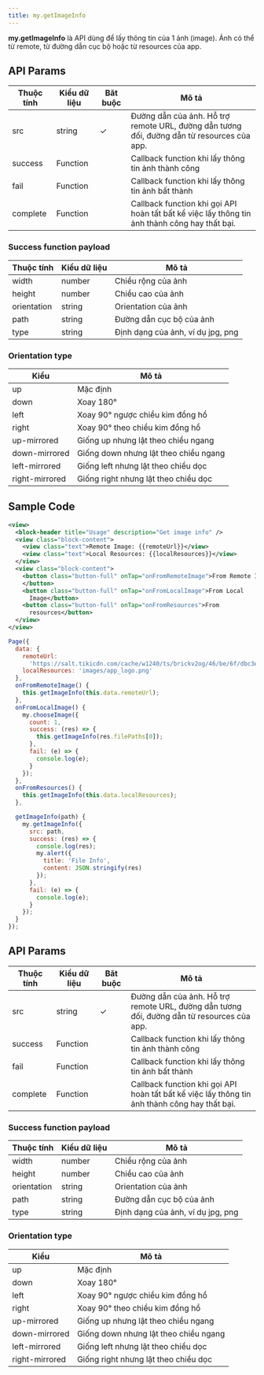 ```yaml
---
title: my.getImageInfo
---
```


**my.getImageInfo** là API dùng để lấy thông tin của 1 ảnh (image). Ảnh có thể từ remote, từ đường dẫn cục bộ hoặc từ resources của app.

## API Params

| Thuộc tính | Kiểu dữ liệu | Băt buộc | Mô tả                                                                                         |
| ---------- | ------------ | -------- | --------------------------------------------------------------------------------------------- |
| src        | string       | ✓        | Đường dẫn của ảnh. Hỗ trợ remote URL, đường dẫn tương đối, đường dẫn từ resources của app.    |
| success    | Function     |          | Callback function khi lấy thông tin ảnh thành công                                            |
| fail       | Function     |          | Callback function khi lấy thông tin ảnh bất thành                                             |
| complete   | Function     |          | Callback function khi gọi API hoàn tất bất kể việc lấy thông tin ảnh thành công hay thất bại. |

### Success function payload

| Thuộc tính  | Kiểu dữ liệu | Mô tả                             |
| ----------- | ------------ | --------------------------------- |
| width       | number       | Chiều rộng của ảnh                |
| height      | number       | Chiều cao của ảnh                 |
| orientation | string       | Orientation của ảnh               |
| path        | string       | Đường dẫn cục bộ của ảnh          |
| type        | string       | Định dạng của ảnh, ví dụ jpg, png |

### Orientation type

| Kiểu           | Mô tả                                 |
| -------------- | ------------------------------------- |
| up             | Mặc định                              |
| down           | Xoay 180°                             |
| left           | Xoay 90° ngược chiều kim đồng hồ      |
| right          | Xoay 90° theo chiều kim đồng hồ       |
| up-mirrored    | Giống up nhưng lật theo chiều ngang   |
| down-mirrored  | Giống down nhưng lật theo chiều ngang |
| left-mirrored  | Giống left nhưng lật theo chiều dọc   |
| right-mirrored | Giống right nhưng lật theo chiều dọc  |


## Sample Code

```xml
<view>
  <block-header title="Usage" description="Get image info" />
  <view class="block-content">
    <view class="text">Remote Image: {{remoteUrl}}</view>
    <view class="text">Local Resources: {{localResources}}</view>
  </view>
  <view class="block-content">
    <button class="button-full" onTap="onFromRemoteImage">From Remote Image
    </button>
    <button class="button-full" onTap="onFromLocalImage">From Local
      Image</button>
    <button class="button-full" onTap="onFromResources">From
      resources</button>
  </view>
</view>
```

```js
Page({
  data: {
    remoteUrl:
      'https://salt.tikicdn.com/cache/w1240/ts/brickv2og/46/be/6f/dbc3e5d06f9f063d4b69c1cb7248d9fb.png.webp',
    localResources: 'images/app_logo.png'
  },
  onFromRemoteImage() {
    this.getImageInfo(this.data.remoteUrl);
  },
  onFromLocalImage() {
    my.chooseImage({
      count: 1,
      success: (res) => {
        this.getImageInfo(res.filePaths[0]);
      },
      fail: (e) => {
        console.log(e);
      }
    });
  },
  onFromResources() {
    this.getImageInfo(this.data.localResources);
  },

  getImageInfo(path) {
    my.getImageInfo({
      src: path,
      success: (res) => {
        console.log(res);
        my.alert({
          title: 'File Info',
          content: JSON.stringify(res)
        });
      },
      fail: (e) => {
        console.log(e);
      }
    });
  }
});
```

## API Params

| Thuộc tính | Kiểu dữ liệu | Băt buộc | Mô tả                                                                                         |
| ---------- | ------------ | -------- | --------------------------------------------------------------------------------------------- |
| src        | string       | ✓        | Đường dẫn của ảnh. Hỗ trợ remote URL, đường dẫn tương đối, đường dẫn từ resources của app.    |
| success    | Function     |          | Callback function khi lấy thông tin ảnh thành công                                            |
| fail       | Function     |          | Callback function khi lấy thông tin ảnh bất thành                                             |
| complete   | Function     |          | Callback function khi gọi API hoàn tất bất kể việc lấy thông tin ảnh thành công hay thất bại. |

### Success function payload

| Thuộc tính  | Kiểu dữ liệu | Mô tả                             |
| ----------- | ------------ | --------------------------------- |
| width       | number       | Chiều rộng của ảnh                |
| height      | number       | Chiều cao của ảnh                 |
| orientation | string       | Orientation của ảnh               |
| path        | string       | Đường dẫn cục bộ của ảnh          |
| type        | string       | Định dạng của ảnh, ví dụ jpg, png |

### Orientation type

| Kiểu           | Mô tả                                 |
| -------------- | ------------------------------------- |
| up             | Mặc định                              |
| down           | Xoay 180°                             |
| left           | Xoay 90° ngược chiều kim đồng hồ      |
| right          | Xoay 90° theo chiều kim đồng hồ       |
| up-mirrored    | Giống up nhưng lật theo chiều ngang   |
| down-mirrored  | Giống down nhưng lật theo chiều ngang |
| left-mirrored  | Giống left nhưng lật theo chiều dọc   |
| right-mirrored | Giống right nhưng lật theo chiều dọc  |
